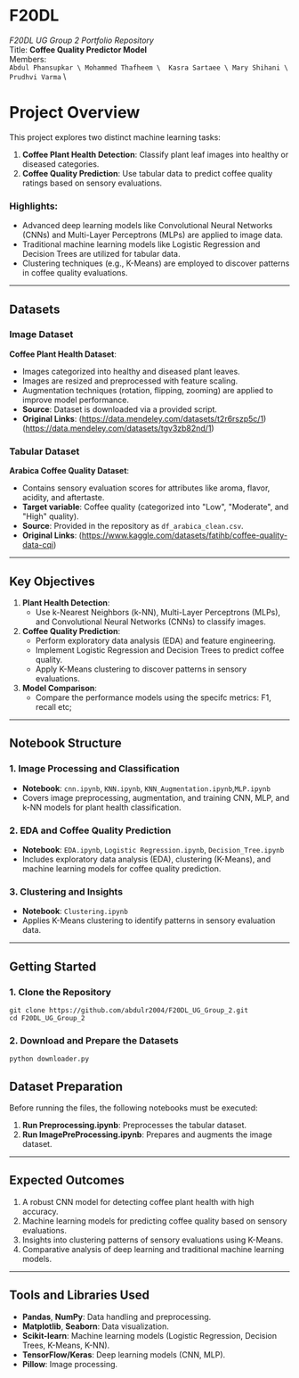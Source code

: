 # F20DL
_F20DL UG Group 2 Portfolio Repository_ \
Title: **Coffee Quality Predictor Model** \
Members: \
` Abdul Phansupkar \
Mohammed Thafheem \ 
Kasra Sartaee \
Mary Shihani \
Prudhvi Varma ` \


# Project Overview
This project explores two distinct machine learning tasks:
1. **Coffee Plant Health Detection**: Classify plant leaf images into healthy or diseased categories.
2. **Coffee Quality Prediction**: Use tabular data to predict coffee quality ratings based on sensory evaluations.

### Highlights:
- Advanced deep learning models like Convolutional Neural Networks (CNNs) and Multi-Layer Perceptrons (MLPs) are applied to image data.
- Traditional machine learning models like Logistic Regression and Decision Trees are utilized for tabular data.
- Clustering techniques (e.g., K-Means) are employed to discover patterns in coffee quality evaluations.

---

## Datasets

### Image Dataset
**Coffee Plant Health Dataset**:
- Images categorized into healthy and diseased plant leaves.
- Images are resized and preprocessed with feature scaling.
- Augmentation techniques (rotation, flipping, zooming) are applied to improve model performance.
- **Source**: Dataset is downloaded via a provided script.
- **Original Links**: 
(https://data.mendeley.com/datasets/t2r6rszp5c/1) \
(https://data.mendeley.com/datasets/tgv3zb82nd/1) 

### Tabular Dataset
**Arabica Coffee Quality Dataset**:
- Contains sensory evaluation scores for attributes like aroma, flavor, acidity, and aftertaste.
- **Target variable**: Coffee quality (categorized into "Low", "Moderate", and "High" quality).
- **Source**: Provided in the repository as `df_arabica_clean.csv`.
- **Original Links**: 
(https://www.kaggle.com/datasets/fatihb/coffee-quality-data-cqi)
---

## Key Objectives

1. **Plant Health Detection**:
   - Use k-Nearest Neighbors (k-NN), Multi-Layer Perceptrons (MLPs), and Convolutional Neural Networks (CNNs) to classify images.
2. **Coffee Quality Prediction**:
   - Perform exploratory data analysis (EDA) and feature engineering.
   - Implement Logistic Regression and Decision Trees to predict coffee quality.
   - Apply K-Means clustering to discover patterns in sensory evaluations.
3. **Model Comparison**:
   - Compare the performance models using the specifc metrics: F1, recall etc;

---

## Notebook Structure

### 1. Image Processing and Classification
- **Notebook**: `cnn.ipynb`, `KNN.ipynb`, `KNN_Augmentation.ipynb`,`MLP.ipynb`
- Covers image preprocessing, augmentation, and training CNN, MLP, and k-NN models for plant health classification.

### 2. EDA and Coffee Quality Prediction
- **Notebook**: `EDA.ipynb`, `Logistic Regression.ipynb`, `Decision_Tree.ipynb`
- Includes exploratory data analysis (EDA), clustering (K-Means), and machine learning models for coffee quality prediction.

### 3. Clustering and Insights
- **Notebook**: `Clustering.ipynb`
- Applies K-Means clustering to identify patterns in sensory evaluation data.

---

## Getting Started

### 1. Clone the Repository
```
git clone https://github.com/abdulr2004/F20DL_UG_Group_2.git
cd F20DL_UG_Group_2
```

### 2. Download and Prepare the Datasets
```
python downloader.py
```

## Dataset Preparation
Before running the files, the following notebooks must be executed:

1. **Run Preprocessing.ipynb**: Preprocesses the tabular dataset.
2. **Run ImagePreProcessing.ipynb**: Prepares and augments the image dataset.

---

## Expected Outcomes

1. A robust CNN model for detecting coffee plant health with high accuracy.
2. Machine learning models for predicting coffee quality based on sensory evaluations.
3. Insights into clustering patterns of sensory evaluations using K-Means.
4. Comparative analysis of deep learning and traditional machine learning models.

---

## Tools and Libraries Used

- **Pandas**, **NumPy**: Data handling and preprocessing.
- **Matplotlib**, **Seaborn**: Data visualization.
- **Scikit-learn**: Machine learning models (Logistic Regression, Decision Trees, K-Means, K-NN).
- **TensorFlow/Keras**: Deep learning models (CNN, MLP).
- **Pillow**: Image processing.

